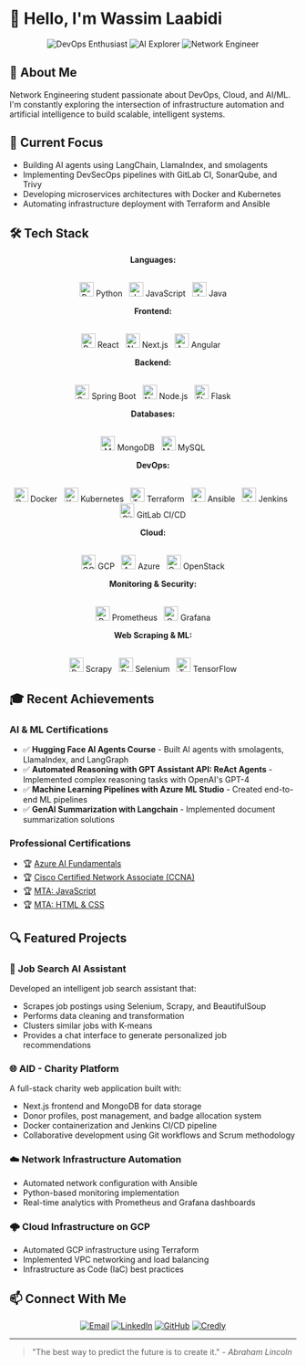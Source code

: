 # 👋 Hello, I'm Wassim Laabidi

<div align="center">
  <img src="https://img.shields.io/badge/DevOps-Enthusiast-blue" alt="DevOps Enthusiast"/>
  <img src="https://img.shields.io/badge/AI-Explorer-green" alt="AI Explorer"/>
  <img src="https://img.shields.io/badge/Network-Engineer-orange" alt="Network Engineer"/>
</div>

## 🚀 About Me

Network Engineering student passionate about DevOps, Cloud, and AI/ML. I'm constantly exploring the intersection of infrastructure automation and artificial intelligence to build scalable, intelligent systems.

## 🔭 Current Focus

- Building AI agents using LangChain, LlamaIndex, and smolagents
- Implementing DevSecOps pipelines with GitLab CI, SonarQube, and Trivy
- Developing microservices architectures with Docker and Kubernetes
- Automating infrastructure deployment with Terraform and Ansible

## 🛠️ Tech Stack

<div align="center">

  <p><strong>Languages:</strong></p>
  <br/>
  <img src="https://cdn.jsdelivr.net/gh/devicons/devicon/icons/python/python-original.svg" height="25" alt="Python" /> Python &nbsp;
  <img src="https://cdn.jsdelivr.net/gh/devicons/devicon/icons/javascript/javascript-original.svg" height="25" alt="JavaScript" /> JavaScript &nbsp;
  <img src="https://cdn.jsdelivr.net/gh/devicons/devicon/icons/java/java-original.svg" height="25" alt="Java" /> Java
<br/>
  <p><strong>Frontend:</strong></p>
  <br/>
  <img src="https://cdn.jsdelivr.net/gh/devicons/devicon/icons/react/react-original.svg" height="25" alt="React" /> React &nbsp;
  <img src="https://cdn.jsdelivr.net/gh/devicons/devicon/icons/nextjs/nextjs-original.svg" height="25" alt="Next.js" /> Next.js &nbsp;
  <img src="https://cdn.jsdelivr.net/gh/devicons/devicon/icons/angularjs/angularjs-original.svg" height="25" alt="Angular" /> Angular &nbsp;
<br/>
  <p><strong>Backend:</strong></p>
  <br/>
  <img src="https://cdn.jsdelivr.net/gh/devicons/devicon/icons/spring/spring-original.svg" height="25" alt="Spring Boot" /> Spring Boot &nbsp;
  <img src="https://cdn.jsdelivr.net/gh/devicons/devicon/icons/nodejs/nodejs-original.svg" height="25" alt="Node.js" /> Node.js &nbsp;
  <img src="https://cdn.jsdelivr.net/gh/devicons/devicon/icons/flask/flask-original.svg" height="25" alt="Flask" /> Flask
<br/>
  <p><strong>Databases:</strong></p>
  <br/>
  <img src="https://cdn.jsdelivr.net/gh/devicons/devicon/icons/mongodb/mongodb-original.svg" height="25" alt="MongoDB" /> MongoDB &nbsp;
  <img src="https://cdn.jsdelivr.net/gh/devicons/devicon/icons/mysql/mysql-original.svg" height="25" alt="MySQL" /> MySQL
<br/>
  <p><strong>DevOps:</strong></p>
  <br/>
  <img src="https://cdn.jsdelivr.net/gh/devicons/devicon/icons/docker/docker-original.svg" height="25" alt="Docker" /> Docker &nbsp;
  <img src="https://cdn.jsdelivr.net/gh/devicons/devicon/icons/kubernetes/kubernetes-plain.svg" height="25" alt="Kubernetes" /> Kubernetes &nbsp;
  <img src="https://cdn.jsdelivr.net/gh/devicons/devicon/icons/terraform/terraform-original.svg" height="25" alt="Terraform" /> Terraform &nbsp;
  <img src="https://cdn.jsdelivr.net/gh/devicons/devicon/icons/ansible/ansible-original.svg" height="25" alt="Ansible" /> Ansible &nbsp;
  <img src="https://cdn.jsdelivr.net/gh/devicons/devicon/icons/jenkins/jenkins-line.svg" height="25" alt="Jenkins" /> Jenkins &nbsp;
  <img src="https://cdn.jsdelivr.net/gh/devicons/devicon/icons/gitlab/gitlab-original.svg" height="25" alt="GitLab" /> GitLab CI/CD
<br/>
  <p><strong>Cloud:</strong></p>
  <br/>
  <img src="https://cdn.jsdelivr.net/gh/devicons/devicon/icons/googlecloud/googlecloud-original.svg" height="25" alt="GCP" /> GCP &nbsp;
  <img src="https://cdn.jsdelivr.net/gh/devicons/devicon/icons/azure/azure-original.svg" height="25" alt="Azure" /> Azure &nbsp;
  <img src="https://cdn.jsdelivr.net/gh/devicons/devicon/icons/openstack/openstack-original.svg" height="25" alt="OpenStack" /> OpenStack
<br/>
  <p><strong>Monitoring & Security:</strong></p>
  <br/>
  <img src="https://cdn.jsdelivr.net/gh/devicons/devicon/icons/prometheus/prometheus-original.svg" height="25" alt="Prometheus" /> Prometheus &nbsp;
  <img src="https://cdn.jsdelivr.net/gh/devicons/devicon/icons/grafana/grafana-original.svg" height="25" alt="Grafana" /> Grafana
<br/>
  <p><strong>Web Scraping & ML:</strong></p>
  <br/>
  <img src="https://cdn.jsdelivr.net/gh/devicons/devicon/icons/python/python-original.svg" height="25" alt="Python" /> Scrapy &nbsp;
  <img src="https://cdn.jsdelivr.net/gh/devicons/devicon/icons/selenium/selenium-original.svg" height="25" alt="Python" /> Selenium &nbsp;
  <img src="https://cdn.jsdelivr.net/gh/devicons/devicon/icons/tensorflow/tensorflow-original.svg" height="25" alt="TensorFlow" /> TensorFlow

</div>


## 🎓 Recent Achievements

### AI & ML Certifications
- ✅ **Hugging Face AI Agents Course** - Built AI agents with smolagents, LlamaIndex, and LangGraph
- ✅ **Automated Reasoning with GPT Assistant API: ReAct Agents** - Implemented complex reasoning tasks with OpenAI's GPT-4
- ✅ **Machine Learning Pipelines with Azure ML Studio** - Created end-to-end ML pipelines
- ✅ **GenAI Summarization with Langchain** - Implemented document summarization solutions

### Professional Certifications
- 🏆 [Azure AI Fundamentals](https://learn.microsoft.com/en-us/users/wassimlaabidi-9877/credentials/1f38d3aeb09f0acb)
- 🏆 [Cisco Certified Network Associate (CCNA)](https://www.credly.com/badges/5aebe1ce-53b5-4202-bcb8-799fa28e2c57/linked_in_profile)
- 🏆 [MTA: JavaScript](https://www.credly.com/badges/2a9d8a3c-c594-4ad0-ab3d-259a0d61bbf0?source=linked_in_profile)
- 🏆 [MTA: HTML & CSS](https://www.credly.com/badges/453a6674-e909-47d2-801a-9832d352be80?source=linked_in_profile)

## 🔍 Featured Projects

### 🤖 Job Search AI Assistant
Developed an intelligent job search assistant that:
- Scrapes job postings using Selenium, Scrapy, and BeautifulSoup
- Performs data cleaning and transformation
- Clusters similar jobs with K-means
- Provides a chat interface to generate personalized job recommendations

### 🌐 AID - Charity Platform
A full-stack charity web application built with:
- Next.js frontend and MongoDB for data storage
- Donor profiles, post management, and badge allocation system
- Docker containerization and Jenkins CI/CD pipeline
- Collaborative development using Git workflows and Scrum methodology

### ☁️ Network Infrastructure Automation
- Automated network configuration with Ansible
- Python-based monitoring implementation
- Real-time analytics with Prometheus and Grafana dashboards

### 🌩️ Cloud Infrastructure on GCP
- Automated GCP infrastructure using Terraform
- Implemented VPC networking and load balancing
- Infrastructure as Code (IaC) best practices

## 📫 Connect With Me

<div align="center">
  <a href="mailto:wassim.laabidi@insat.ucar.tn"><img src="https://img.shields.io/badge/Email-Me-red" alt="Email"/></a>
  <a href="https://linkedin.com/in/wassim-laabidi"><img src="https://img.shields.io/badge/LinkedIn-Connect-blue" alt="LinkedIn"/></a>
  <a href="https://github.com/Wassim-Laabidi"><img src="https://img.shields.io/badge/GitHub-Follow-lightgrey" alt="GitHub"/></a>
  <a href="https://www.credly.com/users/wassim-laabidi"><img src="https://img.shields.io/badge/Credly-Badges-orange" alt="Credly"/></a>
</div>

---

> "The best way to predict the future is to create it." - *Abraham Lincoln*
